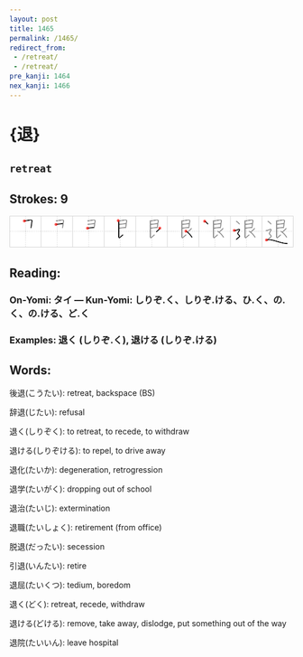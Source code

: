```yaml
---
layout: post
title: 1465
permalink: /1465/
redirect_from:
 - /retreat/
 - /retreat/
pre_kanji: 1464
nex_kanji: 1466
---
```


# {退}

## `retreat`

## Strokes: 9

<div class="stroke"><img src="../images/E98080.png" /></div>

## Reading:

### On-Yomi: タイ &mdash; Kun-Yomi: しりぞ.く、しりぞ.ける、ひ.く、の.く、の.ける、ど.く

### Examples: 退く (しりぞ.く), 退ける (しりぞ.ける)

## Words:

後退(こうたい): retreat, backspace (BS)

辞退(じたい): refusal

退く(しりぞく): to retreat, to recede, to withdraw

退ける(しりぞける): to repel, to drive away

退化(たいか): degeneration, retrogression

退学(たいがく): dropping out of school

退治(たいじ): extermination

退職(たいしょく): retirement (from office)

脱退(だったい): secession

引退(いんたい): retire

退屈(たいくつ): tedium, boredom

退く(どく): retreat, recede, withdraw

退ける(どける): remove, take away, dislodge, put something out of the way

退院(たいいん): leave hospital
